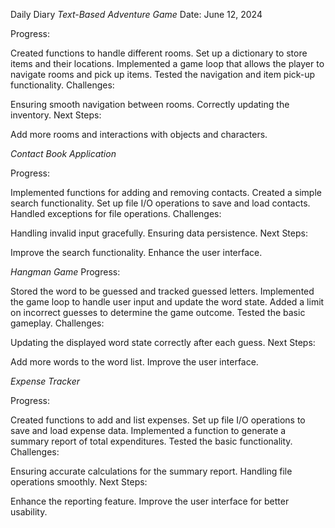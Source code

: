 Daily Diary
*Text-Based Adventure Game*
Date: June 12, 2024

Progress:

Created functions to handle different rooms.
Set up a dictionary to store items and their locations.
Implemented a game loop that allows the player to navigate rooms and pick up items.
Tested the navigation and item pick-up functionality.
Challenges:

Ensuring smooth navigation between rooms.
Correctly updating the inventory.
Next Steps:

Add more rooms and interactions with objects and characters.

*Contact Book Application*


Progress:

Implemented functions for adding and removing contacts.
Created a simple search functionality.
Set up file I/O operations to save and load contacts.
Handled exceptions for file operations.
Challenges:

Handling invalid input gracefully.
Ensuring data persistence.
Next Steps:

Improve the search functionality.
Enhance the user interface.

*Hangman Game*
Progress:

Stored the word to be guessed and tracked guessed letters.
Implemented the game loop to handle user input and update the word state.
Added a limit on incorrect guesses to determine the game outcome.
Tested the basic gameplay.
Challenges:

Updating the displayed word state correctly after each guess.
Next Steps:

Add more words to the word list.
Improve the user interface.


*Expense Tracker*

Progress:

Created functions to add and list expenses.
Set up file I/O operations to save and load expense data.
Implemented a function to generate a summary report of total expenditures.
Tested the basic functionality.
Challenges:

Ensuring accurate calculations for the summary report.
Handling file operations smoothly.
Next Steps:

Enhance the reporting feature.
Improve the user interface for better usability.
